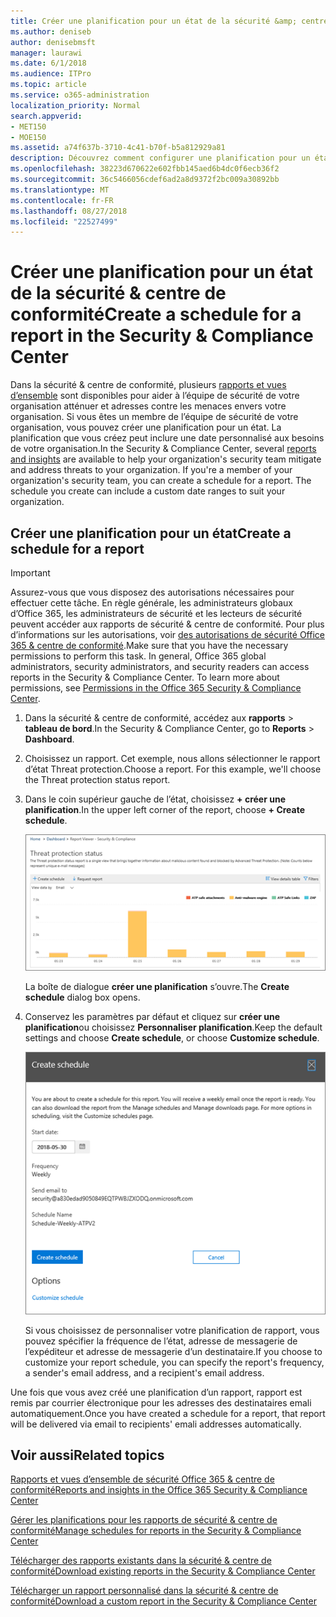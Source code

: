 ```yaml
---
title: Créer une planification pour un état de la sécurité &amp; centre de conformité
ms.author: deniseb
author: denisebmsft
manager: laurawi
ms.date: 6/1/2018
ms.audience: ITPro
ms.topic: article
ms.service: o365-administration
localization_priority: Normal
search.appverid:
- MET150
- MOE150
ms.assetid: a74f637b-3710-4c41-b70f-b5a812929a81
description: Découvrez comment configurer une planification pour un état dans la sécurité &amp; centre de conformité.
ms.openlocfilehash: 38223d670622e602fbb145aed6b4dc0f6ecb36f2
ms.sourcegitcommit: 36c5466056cdef6ad2a8d9372f2bc009a30892bb
ms.translationtype: MT
ms.contentlocale: fr-FR
ms.lasthandoff: 08/27/2018
ms.locfileid: "22527499"
---
```

# <a name="create-a-schedule-for-a-report-in-the-security-amp-compliance-center"></a><span data-ttu-id="2e582-103">Créer une planification pour un état de la sécurité &amp; centre de conformité</span><span class="sxs-lookup"><span data-stu-id="2e582-103">Create a schedule for a report in the Security &amp; Compliance Center</span></span>

<span data-ttu-id="2e582-p101">Dans la sécurité &amp; centre de conformité, plusieurs [rapports et vues d’ensemble](reports-and-insights-in-security-and-compliance.md) sont disponibles pour aider à l’équipe de sécurité de votre organisation atténuer et adresses contre les menaces envers votre organisation. Si vous êtes un membre de l’équipe de sécurité de votre organisation, vous pouvez créer une planification pour un état. La planification que vous créez peut inclure une date personnalisé aux besoins de votre organisation.</span><span class="sxs-lookup"><span data-stu-id="2e582-p101">In the Security &amp; Compliance Center, several [reports and insights](reports-and-insights-in-security-and-compliance.md) are available to help your organization's security team mitigate and address threats to your organization. If you're a member of your organization's security team, you can create a schedule for a report. The schedule you create can include a custom date ranges to suit your organization.</span></span> 
  
## <a name="create-a-schedule-for-a-report"></a><span data-ttu-id="2e582-107">Créer une planification pour un état</span><span class="sxs-lookup"><span data-stu-id="2e582-107">Create a schedule for a report</span></span>

> [!IMPORTANT]
> <span data-ttu-id="2e582-p102">Assurez-vous que vous disposez des autorisations nécessaires pour effectuer cette tâche. En règle générale, les administrateurs globaux d’Office 365, les administrateurs de sécurité et les lecteurs de sécurité peuvent accéder aux rapports de sécurité &amp; centre de conformité. Pour plus d’informations sur les autorisations, voir [des autorisations de sécurité Office 365 &amp; centre de conformité](permissions-in-the-security-and-compliance-center.md).</span><span class="sxs-lookup"><span data-stu-id="2e582-p102">Make sure that you have the necessary permissions to perform this task. In general, Office 365 global administrators, security administrators, and security readers can access reports in the Security &amp; Compliance Center. To learn more about permissions, see [Permissions in the Office 365 Security &amp; Compliance Center](permissions-in-the-security-and-compliance-center.md).</span></span>
  
1. <span data-ttu-id="2e582-111">Dans la sécurité &amp; centre de conformité, accédez aux **rapports** \> **tableau de bord**.</span><span class="sxs-lookup"><span data-stu-id="2e582-111">In the Security &amp; Compliance Center, go to **Reports** \> **Dashboard**.</span></span>
    
2. <span data-ttu-id="2e582-p103">Choisissez un rapport. Cet exemple, nous allons sélectionner le rapport d’état Threat protection.</span><span class="sxs-lookup"><span data-stu-id="2e582-p103">Choose a report. For this example, we'll choose the Threat protection status report.</span></span>
    
3. <span data-ttu-id="2e582-114">Dans le coin supérieur gauche de l’état, choisissez **+ créer une planification**.</span><span class="sxs-lookup"><span data-stu-id="2e582-114">In the upper left corner of the report, choose **+ Create schedule**.</span></span>
    
    ![Vous pouvez créer une planification pour les rapports de sécurité &amp; centre de conformité](media/2311327c-14f6-4a17-b604-0c9ff2d485d1.png)
  
    <span data-ttu-id="2e582-116">La boîte de dialogue **créer une planification** s’ouvre.</span><span class="sxs-lookup"><span data-stu-id="2e582-116">The **Create schedule** dialog box opens.</span></span> 
    
4. <span data-ttu-id="2e582-117">Conservez les paramètres par défaut et cliquez sur **créer une planification**ou choisissez **Personnaliser planification**.</span><span class="sxs-lookup"><span data-stu-id="2e582-117">Keep the default settings and choose **Create schedule**, or choose **Customize schedule**.</span></span>
    
    ![Vous pouvez utiliser les paramètres par défaut ou personnaliser une planification de rapport](media/04fac327-8f73-4711-8319-58c11880fd96.png)
  
    <span data-ttu-id="2e582-119">Si vous choisissez de personnaliser votre planification de rapport, vous pouvez spécifier la fréquence de l’état, adresse de messagerie de l’expéditeur et adresse de messagerie d’un destinataire.</span><span class="sxs-lookup"><span data-stu-id="2e582-119">If you choose to customize your report schedule, you can specify the report's frequency, a sender's email address, and a recipient's email address.</span></span> 
    
<span data-ttu-id="2e582-120">Une fois que vous avez créé une planification d’un rapport, rapport est remis par courrier électronique pour les adresses des destinataires emali automatiquement.</span><span class="sxs-lookup"><span data-stu-id="2e582-120">Once you have created a schedule for a report, that report will be delivered via email to recipients' emali addresses automatically.</span></span> 
  
## <a name="related-topics"></a><span data-ttu-id="2e582-121">Voir aussi</span><span class="sxs-lookup"><span data-stu-id="2e582-121">Related topics</span></span>

[<span data-ttu-id="2e582-122">Rapports et vues d’ensemble de sécurité Office 365 &amp; centre de conformité</span><span class="sxs-lookup"><span data-stu-id="2e582-122">Reports and insights in the Office 365 Security &amp; Compliance Center</span></span>](reports-and-insights-in-security-and-compliance.md)
  
[<span data-ttu-id="2e582-123">Gérer les planifications pour les rapports de sécurité &amp; centre de conformité</span><span class="sxs-lookup"><span data-stu-id="2e582-123">Manage schedules for reports in the Security &amp; Compliance Center</span></span>](manage-schedules-for-multiple-reports.md)
  
[<span data-ttu-id="2e582-124">Télécharger des rapports existants dans la sécurité &amp; centre de conformité</span><span class="sxs-lookup"><span data-stu-id="2e582-124">Download existing reports in the Security &amp; Compliance Center</span></span>](download-existing-reports.md)
  
[<span data-ttu-id="2e582-125">Télécharger un rapport personnalisé dans la sécurité &amp; centre de conformité</span><span class="sxs-lookup"><span data-stu-id="2e582-125">Download a custom report in the Security &amp; Compliance Center</span></span>](set-up-and-download-a-custom-report.md)
  

